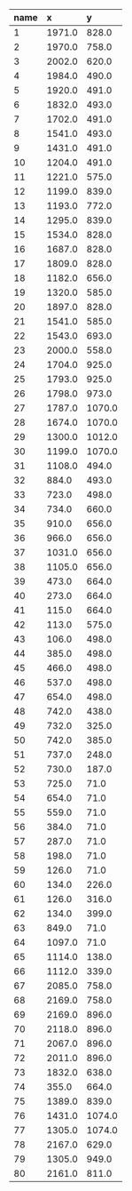 |name|x|y|
|:----|:----|:----|
|1|1971.0|828.0|
|2|1970.0|758.0|
|3|2002.0|620.0|
|4|1984.0|490.0|
|5|1920.0|491.0|
|6|1832.0|493.0|
|7|1702.0|491.0|
|8|1541.0|493.0|
|9|1431.0|491.0|
|10|1204.0|491.0|
|11|1221.0|575.0|
|12|1199.0|839.0|
|13|1193.0|772.0|
|14|1295.0|839.0|
|15|1534.0|828.0|
|16|1687.0|828.0|
|17|1809.0|828.0|
|18|1182.0|656.0|
|19|1320.0|585.0|
|20|1897.0|828.0|
|21|1541.0|585.0|
|22|1543.0|693.0|
|23|2000.0|558.0|
|24|1704.0|925.0|
|25|1793.0|925.0|
|26|1798.0|973.0|
|27|1787.0|1070.0|
|28|1674.0|1070.0|
|29|1300.0|1012.0|
|30|1199.0|1070.0|
|31|1108.0|494.0|
|32|884.0|493.0|
|33|723.0|498.0|
|34|734.0|660.0|
|35|910.0|656.0|
|36|966.0|656.0|
|37|1031.0|656.0|
|38|1105.0|656.0|
|39|473.0|664.0|
|40|273.0|664.0|
|41|115.0|664.0|
|42|113.0|575.0|
|43|106.0|498.0|
|44|385.0|498.0|
|45|466.0|498.0|
|46|537.0|498.0|
|47|654.0|498.0|
|48|742.0|438.0|
|49|732.0|325.0|
|50|742.0|385.0|
|51|737.0|248.0|
|52|730.0|187.0|
|53|725.0|71.0|
|54|654.0|71.0|
|55|559.0|71.0|
|56|384.0|71.0|
|57|287.0|71.0|
|58|198.0|71.0|
|59|126.0|71.0|
|60|134.0|226.0|
|61|126.0|316.0|
|62|134.0|399.0|
|63|849.0|71.0|
|64|1097.0|71.0|
|65|1114.0|138.0|
|66|1112.0|339.0|
|67|2085.0|758.0|
|68|2169.0|758.0|
|69|2169.0|896.0|
|70|2118.0|896.0|
|71|2067.0|896.0|
|72|2011.0|896.0|
|73|1832.0|638.0|
|74|355.0|664.0|
|75|1389.0|839.0|
|76|1431.0|1074.0|
|77|1305.0|1074.0|
|78|2167.0|629.0|
|79|1305.0|949.0|
|80|2161.0|811.0|
